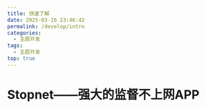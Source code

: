 ```yaml
---
title: 快速了解
date: 2025-03-16 23:46:42
permalink: /develop/intro
categories:
  - 主题开发
tags:
  - 主题开发
top: true
---
```

# Stopnet——强大的监督不上网APP












